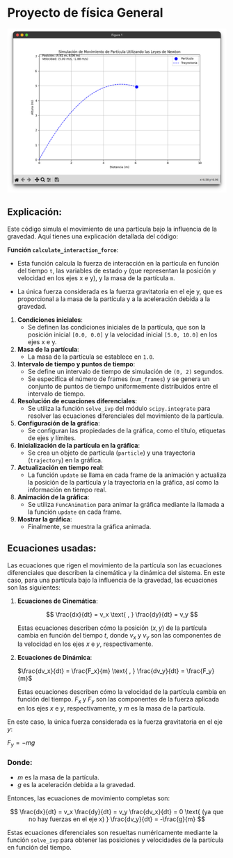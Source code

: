 # Proyecto de física General

![Screenshot](./Screenshot.png)

## Explicación:

Este código simula el movimiento de una partícula bajo la influencia de la gravedad. Aquí tienes una explicación detallada del código:

**Función `calculate_interaction_force`**:

- Esta función calcula la fuerza de interacción en la partícula en función del tiempo `t`, las variables de estado `y` (que representan la posición y velocidad en los ejes x e y), y la masa de la partícula `m`.

- La única fuerza considerada es la fuerza gravitatoria en el eje y, que es proporcional a la masa de la partícula y a la aceleración debida a la gravedad.
1. **Condiciones iniciales**:
    - Se definen las condiciones iniciales de la partícula, que son la posición inicial `[0.0, 0.0]` y la velocidad inicial `[5.0, 10.0]` en los ejes x e y.
2. **Masa de la partícula**:
    - La masa de la partícula se establece en `1.0`.
3. **Intervalo de tiempo y puntos de tiempo**:
    - Se define un intervalo de tiempo de simulación de `(0, 2)` segundos.
    - Se especifica el número de frames (`num_frames`) y se genera un conjunto de puntos de tiempo uniformemente distribuidos entre el intervalo de tiempo.
4. **Resolución de ecuaciones diferenciales**:
    - Se utiliza la función `solve_ivp` del módulo `scipy.integrate` para resolver las ecuaciones diferenciales del movimiento de la partícula.
5. **Configuración de la gráfica**:
    - Se configuran las propiedades de la gráfica, como el título, etiquetas de ejes y límites.
6. **Inicialización de la partícula en la gráfica**:
    - Se crea un objeto de partícula (`particle`) y una trayectoria (`trajectory`) en la gráfica.
7. **Actualización en tiempo real**:
    - La función `update` se llama en cada frame de la animación y actualiza la posición de la partícula y la trayectoria en la gráfica, así como la información en tiempo real.
8. **Animación de la gráfica**:
    - Se utiliza `FuncAnimation` para animar la gráfica mediante la llamada a la función `update` en cada frame.
9. **Mostrar la gráfica**:
    - Finalmente, se muestra la gráfica animada.

## Ecuaciones usadas:

Las ecuaciones que rigen el movimiento de la partícula son las ecuaciones diferenciales que describen la cinemática y la dinámica del sistema. En este caso, para una partícula bajo la influencia de la gravedad, las ecuaciones son las siguientes:

1. **Ecuaciones de Cinemática**:
    
    $$
     \frac{dx}{dt} = v_x \text{ , } 
     \frac{dy}{dt} = v_y 
    $$
    
    Estas ecuaciones describen cómo la posición $(x, y)$ de la partícula cambia en función del tiempo $t$, donde $v_x$ y $v_y$  son las componentes de la velocidad en los ejes $x$ e $y$, respectivamente.
    
2. **Ecuaciones de Dinámica**:
    
    $\frac{dv_x}{dt} = \frac{F_x}{m} \text{ , }
    \frac{dv_y}{dt} = \frac{F_y}{m}$ 
    
    Estas ecuaciones describen cómo la velocidad de la partícula cambia en función del tiempo. $F_x$ y $F_y$ son las componentes de la fuerza aplicada en los ejes $x$ e $y$, respectivamente, y $m$ es la masa de la partícula.
    

En este caso, la única fuerza considerada es la fuerza gravitatoria en el eje $y$:

$F_y = -mg$

### Donde:

- $m$ es la masa de la partícula.
- $g$ es la aceleración debida a la gravedad.

Entonces, las ecuaciones de movimiento completas son:

$$
\frac{dx}{dt} = v_x
\frac{dy}{dt} = v_y
\frac{dv_x}{dt} = 0  \text{ (ya que no hay fuerzas en el eje x) }
\frac{dv_y}{dt} = -\frac{g}{m}
$$

Estas ecuaciones diferenciales son resueltas numéricamente mediante la función `solve_ivp` para obtener las posiciones y velocidades de la partícula en función del tiempo.